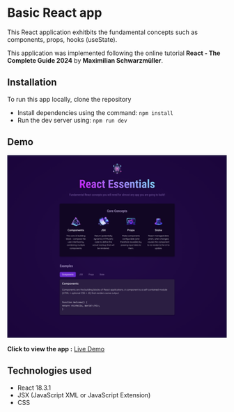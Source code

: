 # Basic React app
This React application exhitbits the fundamental concepts such as components, props, hooks (useState).

This application was implemented following the online tutorial **React - The Complete Guide 2024** by **Maximilian Schwarzmüller**.

## Installation 
To run this app locally, clone the repository
- Install dependencies using the command:  ```npm install```
- Run the dev server using: ```npm run dev```

## Demo
![React-app-screenshot](src/assets/ReactApp.png)

**Click to view the app :** [Live Demo](https://react-essentials-nk.netlify.app/)

## Technologies used
- React 18.3.1
- JSX (JavaScript XML or JavaScript Extension)
- CSS
